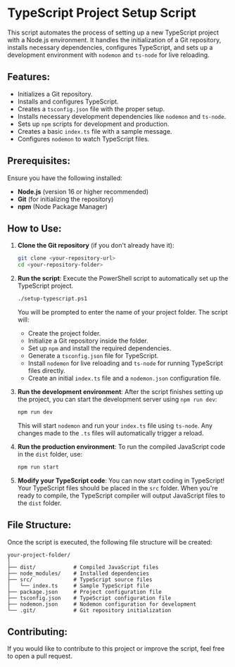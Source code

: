 # TypeScript Project Setup Script

This script automates the process of setting up a new TypeScript project with a Node.js environment. It handles the initialization of a Git repository, installs necessary dependencies, configures TypeScript, and sets up a development environment with `nodemon` and `ts-node` for live reloading.

## Features:
- Initializes a Git repository.
- Installs and configures TypeScript.
- Creates a `tsconfig.json` file with the proper setup.
- Installs necessary development dependencies like `nodemon` and `ts-node`.
- Sets up `npm` scripts for development and production.
- Creates a basic `index.ts` file with a sample message.
- Configures `nodemon` to watch TypeScript files.

## Prerequisites:
Ensure you have the following installed:
- **Node.js** (version 16 or higher recommended)
- **Git** (for initializing the repository)
- **npm** (Node Package Manager)

## How to Use:
1. **Clone the Git repository** (if you don't already have it):
   ```bash
   git clone <your-repository-url>
   cd <your-repository-folder>
   ```

2. **Run the script**:
   Execute the PowerShell script to automatically set up the TypeScript project.
   
   ```bash
   ./setup-typescript.ps1
   ```

   You will be prompted to enter the name of your project folder. The script will:
   - Create the project folder.
   - Initialize a Git repository inside the folder.
   - Set up `npm` and install the required dependencies.
   - Generate a `tsconfig.json` file for TypeScript.
   - Install `nodemon` for live reloading and `ts-node` for running TypeScript files directly.
   - Create an initial `index.ts` file and a `nodemon.json` configuration file.

3. **Run the development environment**:
   After the script finishes setting up the project, you can start the development server using `npm run dev`:
   ```bash
   npm run dev
   ```

   This will start `nodemon` and run your `index.ts` file using `ts-node`. Any changes made to the `.ts` files will automatically trigger a reload.

4. **Run the production environment**:
   To run the compiled JavaScript code in the `dist` folder, use:
   ```bash
   npm run start
   ```

5. **Modify your TypeScript code**:
   You can now start coding in TypeScript! Your TypeScript files should be placed in the `src` folder. When you're ready to compile, the TypeScript compiler will output JavaScript files to the `dist` folder.

## File Structure:
Once the script is executed, the following file structure will be created:

```
your-project-folder/
│
├── dist/            # Compiled JavaScript files
├── node_modules/    # Installed dependencies
├── src/             # TypeScript source files
│   └── index.ts     # Sample TypeScript file
├── package.json     # Project configuration file
├── tsconfig.json    # TypeScript configuration file
├── nodemon.json     # Nodemon configuration for development
└── .git/            # Git repository initialization
```

## Contributing:
If you would like to contribute to this project or improve the script, feel free to open a pull request.
